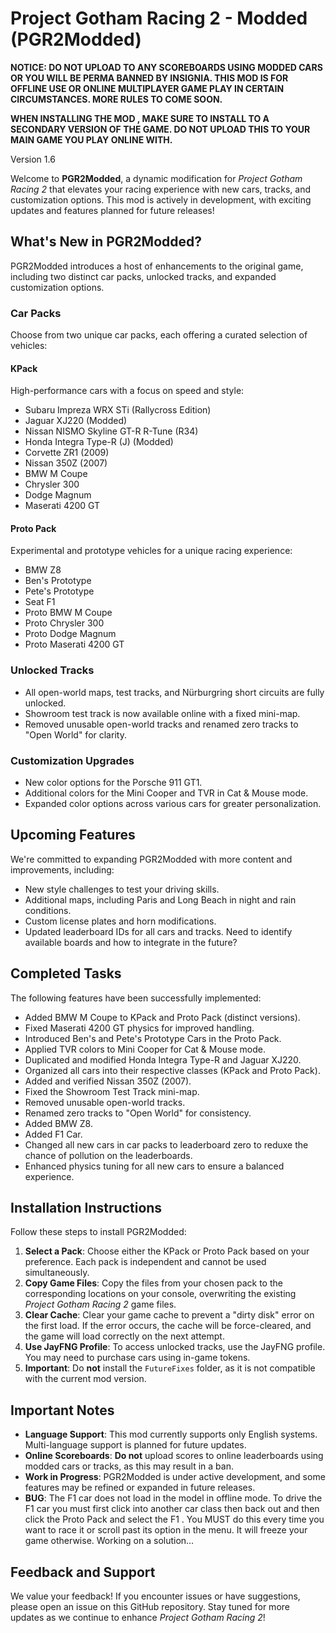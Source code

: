 # Project Gotham Racing 2 - Modded (PGR2Modded)

**NOTICE: DO NOT UPLOAD TO ANY SCOREBOARDS USING MODDED CARS OR YOU WILL BE PERMA BANNED BY INSIGNIA. THIS MOD IS FOR OFFLINE USE OR ONLINE MULTIPLAYER GAME PLAY IN CERTAIN CIRCUMSTANCES. MORE RULES TO COME SOON.**

**WHEN INSTALLING THE MOD , MAKE SURE TO INSTALL TO A SECONDARY VERSION OF THE GAME. DO NOT UPLOAD THIS TO YOUR MAIN GAME YOU PLAY ONLINE WITH.**

Version 1.6

Welcome to **PGR2Modded**, a dynamic modification for *Project Gotham Racing 2* that elevates your racing experience with new cars, tracks, and customization options. This mod is actively in development, with exciting updates and features planned for future releases!

## What's New in PGR2Modded?

PGR2Modded introduces a host of enhancements to the original game, including two distinct car packs, unlocked tracks, and expanded customization options.

### Car Packs
Choose from two unique car packs, each offering a curated selection of vehicles:

#### KPack
High-performance cars with a focus on speed and style:
- Subaru Impreza WRX STi (Rallycross Edition)
- Jaguar XJ220 (Modded)
- Nissan NISMO Skyline GT-R R-Tune (R34)
- Honda Integra Type-R (J) (Modded)
- Corvette ZR1 (2009)
- Nissan 350Z (2007)
- BMW M Coupe
- Chrysler 300
- Dodge Magnum
- Maserati 4200 GT

#### Proto Pack
Experimental and prototype vehicles for a unique racing experience:
- BMW Z8
- Ben's Prototype
- Pete's Prototype
- Seat F1
- Proto BMW M Coupe
- Proto Chrysler 300
- Proto Dodge Magnum
- Proto Maserati 4200 GT

### Unlocked Tracks
- All open-world maps, test tracks, and Nürburgring short circuits are fully unlocked.
- Showroom test track is now available online with a fixed mini-map.
- Removed unusable open-world tracks and renamed zero tracks to "Open World" for clarity.

### Customization Upgrades
- New color options for the Porsche 911 GT1.
- Additional colors for the Mini Cooper and TVR in Cat & Mouse mode.
- Expanded color options across various cars for greater personalization.

## Upcoming Features
We're committed to expanding PGR2Modded with more content and improvements, including:
- New style challenges to test your driving skills.
- Additional maps, including Paris and Long Beach in night and rain conditions.
- Custom license plates and horn modifications.
- Updated leaderboard IDs for all cars and tracks. Need to identify available boards and how to integrate in the future?


## Completed Tasks
The following features have been successfully implemented:
- Added BMW M Coupe to KPack and Proto Pack (distinct versions).
- Fixed Maserati 4200 GT physics for improved handling.
- Introduced Ben's and Pete's Prototype Cars in the Proto Pack.
- Applied TVR colors to Mini Cooper for Cat & Mouse mode.
- Duplicated and modified Honda Integra Type-R and Jaguar XJ220.
- Organized all cars into their respective classes (KPack and Proto Pack).
- Added and verified Nissan 350Z (2007).
- Fixed the Showroom Test Track mini-map.
- Removed unusable open-world tracks.
- Renamed zero tracks to "Open World" for consistency.
- Added BMW Z8.
- Added F1 Car.
- Changed all new cars in car packs to leaderboard zero to reduxe the chance of pollution on the leaderboards.
- Enhanced physics tuning for all new cars to ensure a balanced experience.

## Installation Instructions
Follow these steps to install PGR2Modded:
1. **Select a Pack**: Choose either the KPack or Proto Pack based on your preference. Each pack is independent and cannot be used simultaneously.
2. **Copy Game Files**: Copy the files from your chosen pack to the corresponding locations on your console, overwriting the existing *Project Gotham Racing 2* game files.
3. **Clear Cache**: Clear your game cache to prevent a "dirty disk" error on the first load. If the error occurs, the cache will be force-cleared, and the game will load correctly on the next attempt.
4. **Use JayFNG Profile**: To access unlocked tracks, use the JayFNG profile. You may need to purchase cars using in-game tokens.
5. **Important**: Do **not** install the `FutureFixes` folder, as it is not compatible with the current mod version.

## Important Notes
- **Language Support**: This mod currently supports only English systems. Multi-language support is planned for future updates.
- **Online Scoreboards**: **Do not** upload scores to online leaderboards using modded cars or tracks, as this may result in a ban.
- **Work in Progress**: PGR2Modded is under active development, and some features may be refined or expanded in future releases.
- **BUG**: The F1 car does not load in the model in offline mode. To drive the F1 car you must first click into another car class then back out and then click the Proto Pack and select the F1 . You MUST do this every time you want to race it or scroll past its option in the menu. It will freeze your game otherwise. Working on a solution…

## Feedback and Support
We value your feedback! If you encounter issues or have suggestions, please open an issue on this GitHub repository. Stay tuned for more updates as we continue to enhance *Project Gotham Racing 2*!
